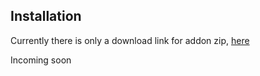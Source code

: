 ## Installation

Currently there is only a download link for addon zip, [here](https://www.dropbox.com/s/56ywxlr9gkd4vz6/plugin.video.kodiconnect-0.1.0.zip?dl=0)

Incoming soon
